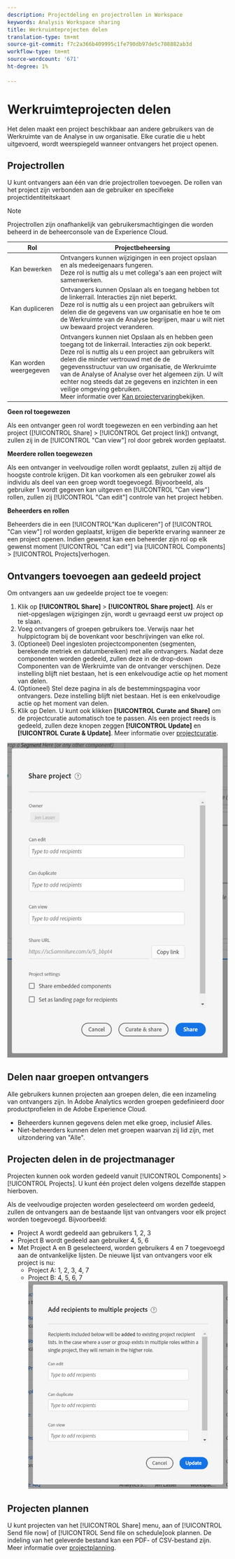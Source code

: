 ```yaml
---
description: Projectdeling en projectrollen in Workspace
keywords: Analysis Workspace sharing
title: Werkruimteprojecten delen
translation-type: tm+mt
source-git-commit: f7c2a366b409995c1fe790db97de5c708882ab3d
workflow-type: tm+mt
source-wordcount: '671'
ht-degree: 1%

---
```



# Werkruimteprojecten delen

Het delen maakt een project beschikbaar aan andere gebruikers van de Werkruimte van de Analyse in uw organisatie. Elke curatie die u hebt uitgevoerd, wordt weerspiegeld wanneer ontvangers het project openen.

## Projectrollen

U kunt ontvangers aan één van drie projectrollen toevoegen. De rollen van het project zijn verbonden aan de gebruiker en specifieke projectidentiteitskaart

>[!NOTE]
> Projectrollen zijn onafhankelijk van gebruikersmachtigingen die worden beheerd in de beheerconsole van de Experience Cloud.

| Rol | Projectbeheersing |
|---|---|
| Kan bewerken | Ontvangers kunnen wijzigingen in een project opslaan en als medeeigenaars fungeren.<br>Deze rol is nuttig als u met collega&#39;s aan een project wilt samenwerken. |
| Kan dupliceren | Ontvangers kunnen Opslaan als en toegang hebben tot de linkerrail. Interacties zijn niet beperkt.<br>Deze rol is nuttig als u een project aan gebruikers wilt delen die de gegevens van uw organisatie en hoe te om de Werkruimte van de Analyse begrijpen, maar u wilt niet uw bewaard project veranderen. |
| Kan worden weergegeven | Ontvangers kunnen niet Opslaan als en hebben geen toegang tot de linkerrail. Interacties zijn ook beperkt.<br>Deze rol is nuttig als u een project aan gebruikers wilt delen die minder vertrouwd met de de gegevensstructuur van uw organisatie, de Werkruimte van de Analyse of Analyse over het algemeen zijn. U wilt echter nog steeds dat ze gegevens en inzichten in een veilige omgeving gebruiken.<br>Meer informatie over [Kan projectervaring](/help/analyze/analysis-workspace/curate-share/view-only-projects.md)bekijken. |

**Geen rol toegewezen**

Als een ontvanger geen rol wordt toegewezen en een verbinding aan het project ([!UICONTROL Share] > [!UICONTROL Get project link]) ontvangt, zullen zij in de [!UICONTROL "Can view"] rol door gebrek worden geplaatst.

**Meerdere rollen toegewezen**

Als een ontvanger in veelvoudige rollen wordt geplaatst, zullen zij altijd de hoogste controle krijgen. Dit kan voorkomen als een gebruiker zowel als individu als deel van een groep wordt toegevoegd. Bijvoorbeeld, als gebruiker 1 wordt gegeven kan uitgeven en [!UICONTROL "Can view"] rollen, zullen zij [!UICONTROL "Can edit"] controle van het project hebben.

**Beheerders en rollen**

Beheerders die in een [!UICONTROL&quot;Kan dupliceren&quot;] of [!UICONTROL "Can view"] rol worden geplaatst, krijgen die beperkte ervaring wanneer ze een project openen. Indien gewenst kan een beheerder zijn rol op elk gewenst moment [!UICONTROL "Can edit"] via [!UICONTROL Components] > [!UICONTROL Projects]verhogen.

## Ontvangers toevoegen aan gedeeld project

Om ontvangers aan uw gedeelde project toe te voegen:

1. Klik op **[!UICONTROL Share]** > **[!UICONTROL Share project]**.
Als er niet-opgeslagen wijzigingen zijn, wordt u gevraagd eerst uw project op te slaan.
1. Voeg ontvangers of groepen gebruikers toe.
Verwijs naar het hulppictogram bij de bovenkant voor beschrijvingen van elke rol.
1. (Optioneel) Deel ingesloten projectcomponenten (segmenten, berekende metriek en datumbereiken) met alle ontvangers.
Nadat deze componenten worden gedeeld, zullen deze in de drop-down Componenten van de Werkruimte van de ontvanger verschijnen. Deze instelling blijft niet bestaan, het is een enkelvoudige actie op het moment van delen.
1. (Optioneel) Stel deze pagina in als de bestemmingspagina voor ontvangers.
Deze instelling blijft niet bestaan. Het is een enkelvoudige actie op het moment van delen.
1. Klik op Delen.
U kunt ook klikken **[!UICONTROL Curate and Share]** om de projectcuratie automatisch toe te passen. Als een project reeds is gedeeld, zullen deze knopen zeggen **[!UICONTROL Update]** en **[!UICONTROL Curate & Update]**. Meer informatie over [projectcuratie](https://docs.adobe.com/content/help/en/analytics/analyze/analysis-workspace/curate-share/curate.html).

![](assets/share-proj-modal.png)

## Delen naar groepen ontvangers

Alle gebruikers kunnen projecten aan groepen delen, die een inzameling van ontvangers zijn. In Adobe Analytics worden groepen gedefinieerd door productprofielen in de Adobe Experience Cloud.

* Beheerders kunnen gegevens delen met elke groep, inclusief Alles.
* Niet-beheerders kunnen delen met groepen waarvan zij lid zijn, met uitzondering van &quot;Alle&quot;.

## Projecten delen in de projectmanager

Projecten kunnen ook worden gedeeld vanuit [!UICONTROL Components] > [!UICONTROL Projects]. U kunt één project delen volgens dezelfde stappen hierboven.

Als de veelvoudige projecten worden geselecteerd om worden gedeeld, zullen de ontvangers aan de bestaande lijst van ontvangers voor elk project worden toegevoegd. Bijvoorbeeld:

* Project A wordt gedeeld aan gebruikers 1, 2, 3
* Project B wordt gedeeld aan gebruiker 4, 5, 6
* Met Project A en B geselecteerd, worden gebruikers 4 en 7 toegevoegd aan de ontvankelijke lijsten. De nieuwe lijst van ontvangers voor elk project is nu:
   * Project A: 1, 2, 3, 4, 7
   * Project B: 4, 5, 6, 7
   ![](assets/mult-proj-sharing.png)

## Projecten plannen

U kunt projecten van het [!UICONTROL Share] menu, aan of [!UICONTROL Send file now] of [!UICONTROL Send file on schedule]ook plannen. De indeling van het geleverde bestand kan een PDF- of CSV-bestand zijn. Meer informatie over [projectplanning](https://docs.adobe.com/content/help/en/analytics/analyze/analysis-workspace/curate-share/t-schedule-report.html).
